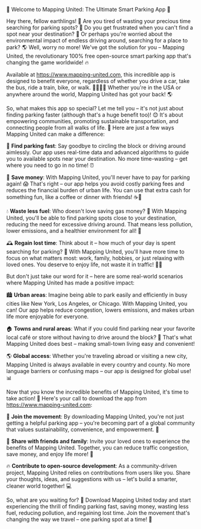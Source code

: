 🚀 Welcome to Mapping United: The Ultimate Smart Parking App 🎉

Hey there, fellow earthlings! 👋 Are you tired of wasting your precious time searching for parking spots? 🔴 Do you get frustrated when you can't find a spot near your destination? 😤 Or perhaps you're worried about the environmental impact of endless driving around, searching for a place to park? 🌎 Well, worry no more! We've got the solution for you – Mapping United, the revolutionary 100% free open-source smart parking app that's changing the game worldwide! 🔥

Available at https://www.mapping-united.com, this incredible app is designed to benefit everyone, regardless of whether you drive a car, take the bus, ride a train, bike, or walk. 🚌🚂🚴‍♀️ Whether you're in the USA or anywhere around the world, Mapping United has got your back! 🌎

So, what makes this app so special? Let me tell you – it's not just about finding parking faster (although that's a huge benefit too)! 😊 It's about empowering communities, promoting sustainable transportation, and connecting people from all walks of life. 💖 Here are just a few ways Mapping United can make a difference:

📍 **Find parking fast**: Say goodbye to circling the block or driving around aimlessly. Our app uses real-time data and advanced algorithms to guide you to available spots near your destination. No more time-wasting – get where you need to go in no time! ⏰

💸 **Save money**: With Mapping United, you'll never have to pay for parking again! 😱 That's right – our app helps you avoid costly parking fees and reduces the financial burden of urban life. You can use that extra cash for something fun, like a coffee or dinner with friends! ☕️🍴

💧 **Waste less fuel**: Who doesn't love saving gas money? 🚗 With Mapping United, you'll be able to find parking spots close to your destination, reducing the need for excessive driving around. That means less pollution, lower emissions, and a healthier environment for all! 🌳

🕰️ **Regain lost time**: Think about it – how much of your day is spent searching for parking? 🤯 With Mapping United, you'll have more time to focus on what matters most: work, family, hobbies, or just relaxing with loved ones. You deserve to enjoy life, not waste it in traffic! 💆‍♀️

But don't just take our word for it – here are some real-world scenarios where Mapping United has made a positive impact:

🏙️ **Urban areas**: Imagine being able to park easily and efficiently in busy cities like New York, Los Angeles, or Chicago. With Mapping United, you can! Our app helps reduce congestion, lowers emissions, and makes urban life more enjoyable for everyone.

🏠 **Towns and rural areas**: What if you could find parking near your favorite local café or store without having to drive around the block? 📍 That's what Mapping United does best – making small-town living easy and convenient!

🌎 **Global access**: Whether you're traveling abroad or visiting a new city, Mapping United is always available in every country and county. No more language barriers or confusing maps – our app is designed for global use! 📊

Now that you know the incredible benefits of Mapping United, it's time to take action! 💪 Here's your call to download the app from https://www.mapping-united.com:

🎉 **Join the movement**: By downloading Mapping United, you're not just getting a helpful parking app – you're becoming part of a global community that values sustainability, convenience, and empowerment. 🌟

👫 **Share with friends and family**: Invite your loved ones to experience the benefits of Mapping United. Together, you can reduce traffic congestion, save money, and enjoy life more! 👯

🔥 **Contribute to open-source development**: As a community-driven project, Mapping United relies on contributions from users like you. Share your thoughts, ideas, and suggestions with us – let's build a smarter, cleaner world together! 💻

So, what are you waiting for? 🤔 Download Mapping United today and start experiencing the thrill of finding parking fast, saving money, wasting less fuel, reducing pollution, and regaining lost time. Join the movement that's changing the way we travel – one parking spot at a time! 🚀